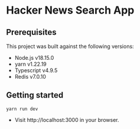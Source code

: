 # Hacker News Search App

## Prerequisites
This project was built against the following versions:
- Node.js v18.15.0
- yarn v1.22.19
- Typescript v4.9.5
- Redis v7.0.10

## Getting started

```shell
yarn run dev
```
- Visit http://localhost:3000 in your browser.